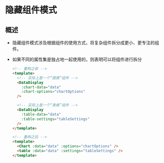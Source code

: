 # 隐藏组件模式

## 概述

+ 隐藏组件模式涉及根据组件的使用方式，将复杂组件拆分成更小、更专注的组件。

+ 如果不同的属性集是独占地一起使用的，则表明可以将组件进行拆分

  ```html
  <!-- 重构之前 -->
  <template>
    <!-- 实际上是一个“图表”组件 -->
    <DataDisplay
      :chart-data="data"
      :chart-options="chartOptions"
    />

    <!-- 实际上是一个“表格”组件 -->
    <DataDisplay
      :table-data="data"
      :table-settings="tableSettings"
    />
  </template>

  <!-- 重构之后 -->
  <template>
    <Chart :data="data" :options="chartOptions" />
    <table :data="data" :settings="tableSettings" />
  </template>
  ```
